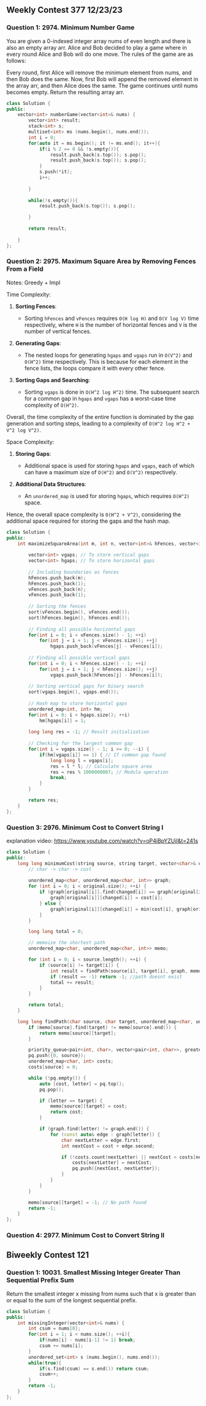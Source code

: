 ## Weekly Contest 377 12/23/23

### Question 1: 2974. Minimum Number Game

You are given a 0-indexed integer array nums of even length and there is also an empty array arr. Alice and Bob decided to play a game where in every round Alice and Bob will do one move. The rules of the game are as follows:

Every round, first Alice will remove the minimum element from nums, and then Bob does the same.
Now, first Bob will append the removed element in the array arr, and then Alice does the same.
The game continues until nums becomes empty.
Return the resulting array arr.

```cpp
class Solution {
public:
    vector<int> numberGame(vector<int>& nums) {
        vector<int> result; 
        stack<int> s;
        multiset<int> ms (nums.begin(), nums.end());
        int i = 0;
        for(auto it = ms.begin(); it != ms.end(); it++){
            if(i % 2 == 0 && !s.empty()){
                result.push_back(s.top()); s.pop();
                result.push_back(s.top()); s.pop();
            }
            s.push(*it);
            i++;
            
        }
        
        while(!s.empty()){
            result.push_back(s.top()); s.pop();

        }
        
        return result;
        
    }
};
```

### Question 2: 2975. Maximum Square Area by Removing Fences From a Field

Notes: Greedy + Impl

Time Complexity:

1. **Sorting Fences**:
   - Sorting `hFences` and `vFences` requires `O(H log H)` and `O(V log V)` time respectively, where `H` is the number of horizontal fences and `V` is the number of vertical fences.

2. **Generating Gaps**:
   - The nested loops for generating `hgaps` and `vgaps` run in `O(V^2)` and `O(H^2)` time respectively. This is because for each element in the fence lists, the loops compare it with every other fence.

3. **Sorting Gaps and Searching**:
   - Sorting `vgaps` is done in `O(H^2 log H^2)` time. The subsequent search for a common gap in `hgaps` and `vgaps` has a worst-case time complexity of `O(H^2)`.

Overall, the time complexity of the entire function is dominated by the gap generation and sorting steps, leading to a complexity of `O(H^2 log H^2 + V^2 log V^2)`.

Space Complexity:

1. **Storing Gaps**:
   - Additional space is used for storing `hgaps` and `vgaps`, each of which can have a maximum size of `O(H^2)` and `O(V^2)` respectively.

2. **Additional Data Structures**:
   - An `unordered_map` is used for storing `hgaps`, which requires `O(H^2)` space.

Hence, the overall space complexity is `O(H^2 + V^2)`, considering the additional space required for storing the gaps and the hash map.

```cpp
class Solution {
public:
    int maximizeSquareArea(int m, int n, vector<int>& hFences, vector<int>& vFences) {
        
        vector<int> vgaps; // To store vertical gaps
        vector<int> hgaps; // To store horizontal gaps
        
        // Including boundaries as fences
        hFences.push_back(m); 
        hFences.push_back(1);
        vFences.push_back(n); 
        vFences.push_back(1);
        
        // Sorting the fences
        sort(vFences.begin(), vFences.end());
        sort(hFences.begin(), hFences.end());
                
        // Finding all possible horizontal gaps
        for(int i = 0; i < vFences.size() - 1; ++i)
            for(int j = i + 1; j < vFences.size(); ++j)            
                hgaps.push_back(vFences[j] - vFences[i]);
        
        // Finding all possible vertical gaps
        for(int i = 0; i < hFences.size() - 1; ++i)
            for(int j = i + 1; j < hFences.size(); ++j)
                vgaps.push_back(hFences[j] - hFences[i]);
        
        // Sorting vertical gaps for binary search
        sort(vgaps.begin(), vgaps.end());
        
        // Hash map to store horizontal gaps
        unordered_map<int, int> hm;
        for(int i = 0; i < hgaps.size(); ++i)
            hm[hgaps[i]] = 1;
        
        long long res = -1; // Result initialization
        
        // Checking for the largest common gap
        for(int i = vgaps.size() - 1; i >= 0; --i) {
            if(hm[vgaps[i]] == 1) { // If common gap found
                long long l = vgaps[i];
                res = l * l; // Calculate square area
                res = res % 1000000007; // Modulo operation
                break;
            }
        }

        return res;
    }
};
```

### Question 3: 2976. Minimum Cost to Convert String I

explanation video: 
https://www.youtube.com/watch?v=oP4iBpYZUiI&t=241s

```cpp
class Solution {
public:
    long long minimumCost(string source, string target, vector<char>& original, vector<char>& changed, vector<int>& cost) {
        // char -> char -> cost
        
        unordered_map<char, unordered_map<char, int>> graph;
        for (int i = 0; i < original.size(); ++i) {
            if (graph[original[i]].find(changed[i]) == graph[original[i]].end()) {
                graph[original[i]][changed[i]] = cost[i];
            } else {
                graph[original[i]][changed[i]] = min(cost[i], graph[original[i]][changed[i]]);
            }
        }

        long long total = 0;

        // memoize the shortest path
        unordered_map<char, unordered_map<char, int>> memo;

        for (int i = 0; i < source.length(); ++i) {
            if (source[i] != target[i]) {
                int result = findPath(source[i], target[i], graph, memo);
                if (result == -1) return -1; //path doesnt exist
                total += result;
            }
        }

        return total;
    }

    long long findPath(char source, char target, unordered_map<char, unordered_map<char, int>>& graph, unordered_map<char, unordered_map<char, int>>& memo) {
        if (memo[source].find(target) != memo[source].end()) {
            return memo[source][target];
        }

        priority_queue<pair<int, char>, vector<pair<int, char>>, greater<pair<int, char>>> pq;
        pq.push({0, source});
        unordered_map<char, int> costs;
        costs[source] = 0;

        while (!pq.empty()) {
            auto [cost, letter] = pq.top();
            pq.pop();

            if (letter == target) {
                memo[source][target] = cost;
                return cost;
            }

            if (graph.find(letter) != graph.end()) {
                for (const auto& edge : graph[letter]) {
                    char nextLetter = edge.first;
                    int nextCost = cost + edge.second;

                    if (!costs.count(nextLetter) || nextCost < costs[nextLetter]) {
                        costs[nextLetter] = nextCost;
                        pq.push({nextCost, nextLetter});
                    }
                }
            }
        }

        memo[source][target] = -1; // No path found
        return -1;
    }
};
```

### Question 4: 2977. Minimum Cost to Convert String II



## Biweekly Contest 121

### Question 1: 10031. Smallest Missing Integer Greater Than Sequential Prefix Sum

Return the smallest integer x missing from nums such that x is greater than or equal to the sum of the longest sequential prefix.

```cpp
class Solution {
public:
    int missingInteger(vector<int>& nums) {
        int csum = nums[0];
        for(int i = 1; i < nums.size(); ++i){
            if(nums[i] - nums[i-1] != 1) break;
            csum += nums[i];
        }
        unordered_set<int> s (nums.begin(), nums.end());
        while(true){
            if(s.find(csum) == s.end()) return csum;
            csum++;
        }
        return -1;
    }
};
```
